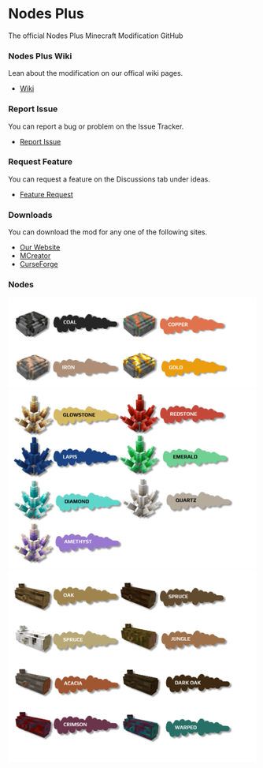 # Nodes Plus
The official Nodes Plus Minecraft Modification GitHub

### Nodes Plus Wiki
Lean about the modification on our offical wiki pages.  
* [Wiki](https://github.com/Nodes-Plus/Nodes-Plus/wiki)

### Report Issue
You can report a bug or problem on the Issue Tracker.  
* [Report Issue](https://github.com/Nodes-Plus/Nodes-Plus/issues/new/choose)

### Request Feature
You can request a feature on the Discussions tab under ideas.  
* [Feature Request](https://github.com/Nodes-Plus/Nodes-Plus/discussions/categories/ideas)

### Downloads
You can download the mod for any one of the following sites.
* [Our Website](https://nodes-plus.github.io/index.html)
* [MCreator](https://mcreator.net/modification/65039/nodes-plus)
* [CurseForge](https://www.curseforge.com/minecraft/mc-mods/nodes-plus)

### Nodes
![Mineral Nodes](https://github.com/Nodes-Plus/Nodes-Plus.github.io/blob/main/images/mineral_nodes.png?raw=true)
![Crystal Nodes](https://github.com/Nodes-Plus/Nodes-Plus.github.io/blob/main/images/crystal_nodes.png?raw=true)
![Wood Nodes](https://github.com/Nodes-Plus/Nodes-Plus.github.io/blob/main/images/wood_nodes.png?raw=true)
